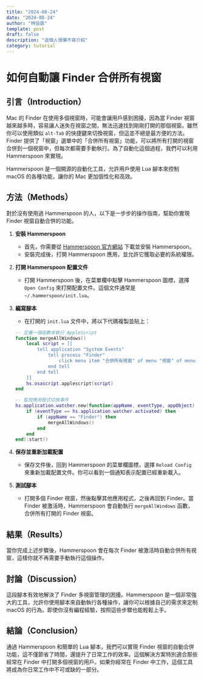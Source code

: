 ```yaml
---
title: "2024-08-24"
date: "2024-08-24"
author: "林協霆"
template: post
draft: false
description: "這個人很懶不寫介紹"
category: tutorial
---
```


# 如何自動讓 Finder 合併所有視窗

## 引言（Introduction）

Mac 的 Finder 在使用多個視窗時，可能會讓用戶感到困擾，因為當 Finder 視窗越來越多時，容易讓人迷失在視窗之間，無法迅速找到剛剛打開的那個視窗。雖然你可以使用類似 `alt-Tab` 的快捷鍵來切換視窗，但這並不總是最方便的方法。Finder 提供了「視窗」選單中的「合併所有視窗」功能，可以將所有打開的視窗合併到一個視窗中，但每次都需要手動執行。為了自動化這個過程，我們可以利用 Hammerspoon 來實現。

Hammerspoon 是一個開源的自動化工具，允許用戶使用 Lua 腳本來控制 macOS 的各種功能，讓你的 Mac 更加個性化和高效。

## 方法（Methods）

對於沒有使用過 Hammerspoon 的人，以下是一步步的操作指南，幫助你實現 Finder 視窗自動合併的功能。

1. **安裝 Hammerspoon**

   - 首先，你需要從 [Hammerspoon 官方網站](https://www.hammerspoon.org) 下載並安裝 Hammerspoon。
   - 安裝完成後，打開 Hammerspoon 應用，並允許它獲取必要的系統權限。

2. **打開 Hammerspoon 配置文件**

   - 打開 Hammerspoon 後，在菜單欄中點擊 Hammerspoon 圖標，選擇 `Open Config` 來打開配置文件。這個文件通常是 `~/.hammerspoon/init.lua`。

3. **編寫腳本**

   - 在打開的 `init.lua` 文件中，將以下代碼複製並貼上：

   ```lua
   -- 定義一個函數來執行 AppleScript
   function mergeAllWindows()
       local script = [[
           tell application "System Events"
               tell process "Finder"
                   click menu item "合併所有視窗" of menu "視窗" of menu bar 1
               end tell
           end tell
       ]]
       hs.osascript.applescript(script)
   end

   -- 監控應用程式切換事件
   hs.application.watcher.new(function(appName, eventType, appObject)
       if (eventType == hs.application.watcher.activated) then
           if (appName == "Finder") then
               mergeAllWindows()
           end
       end
   end):start()
   ```

4. **保存並重新加載配置**

   - 保存文件後，回到 Hammerspoon 的菜單欄圖標，選擇 `Reload Config` 來重新加載配置文件。你可以看到一個通知表示配置已經重新載入。

5. **測試腳本**
   - 打開多個 Finder 視窗，然後點擊其他應用程式，之後再回到 Finder。當 Finder 被激活時，Hammerspoon 會自動執行 `mergeAllWindows` 函數，合併所有打開的 Finder 視窗。

## 結果（Results）

當你完成上述步驟後，Hammerspoon 會在每次 Finder 被激活時自動合併所有視窗，這樣你就不再需要手動執行這個操作。

## 討論（Discussion）

這段腳本有效地解決了 Finder 多視窗管理的困擾。Hammerspoon 是一個非常強大的工具，允許你使用腳本來自動執行各種操作，讓你可以根據自己的需求來定制 macOS 的行為。即使你沒有編程經驗，按照這些步驟也能輕鬆上手。

## 結論（Conclusion）

通過 Hammerspoon 和簡單的 Lua 腳本，我們可以實現 Finder 視窗的自動合併功能，這不僅節省了時間，還提升了日常工作的效率。這個解決方案特別適合那些經常在 Finder 中打開多個視窗的用戶。如果你經常在 Finder 中工作，這個工具將成為你日常工作中不可或缺的一部分。
